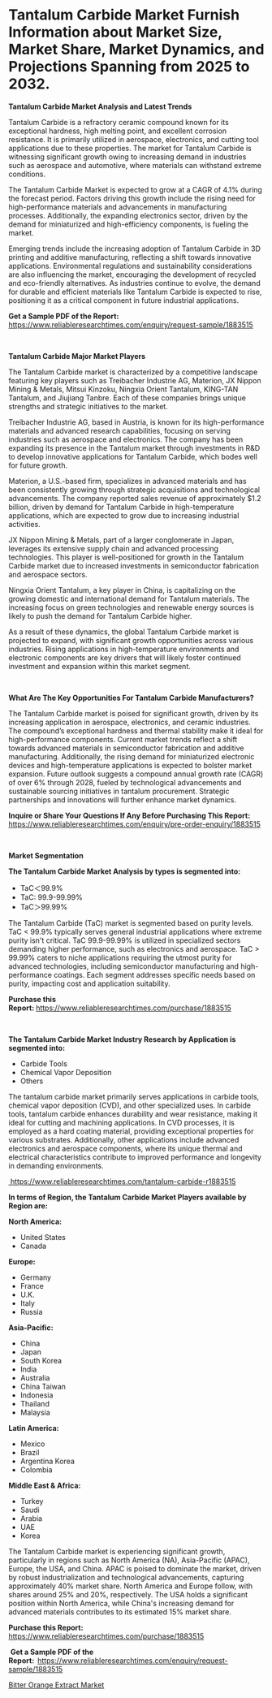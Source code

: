 <p><h1>Tantalum Carbide Market Furnish Information about Market Size, Market Share, Market Dynamics, and Projections Spanning from 2025 to 2032.</h1></p><p><strong>Tantalum Carbide Market Analysis and Latest Trends</strong></p>
<p><p>Tantalum Carbide is a refractory ceramic compound known for its exceptional hardness, high melting point, and excellent corrosion resistance. It is primarily utilized in aerospace, electronics, and cutting tool applications due to these properties. The market for Tantalum Carbide is witnessing significant growth owing to increasing demand in industries such as aerospace and automotive, where materials can withstand extreme conditions.</p><p>The Tantalum Carbide Market is expected to grow at a CAGR of 4.1% during the forecast period. Factors driving this growth include the rising need for high-performance materials and advancements in manufacturing processes. Additionally, the expanding electronics sector, driven by the demand for miniaturized and high-efficiency components, is fueling the market. </p><p>Emerging trends include the increasing adoption of Tantalum Carbide in 3D printing and additive manufacturing, reflecting a shift towards innovative applications. Environmental regulations and sustainability considerations are also influencing the market, encouraging the development of recycled and eco-friendly alternatives. As industries continue to evolve, the demand for durable and efficient materials like Tantalum Carbide is expected to rise, positioning it as a critical component in future industrial applications.</p></p>
<p><strong>Get a Sample PDF of the Report:&nbsp;</strong> <a href="https://www.reliableresearchtimes.com/enquiry/request-sample/1883515?utm_campaign=2248&utm_medium=2&utm_source=Github&utm_content=ia&utm_term=31012025&utm_id=tantalum-carbide">https://www.reliableresearchtimes.com/enquiry/request-sample/1883515</a></p>
<p>&nbsp;</p>
<p><strong>Tantalum Carbide Major Market Players</strong></p>
<p><p>The Tantalum Carbide market is characterized by a competitive landscape featuring key players such as Treibacher Industrie AG, Materion, JX Nippon Mining & Metals, Mitsui Kinzoku, Ningxia Orient Tantalum, KING-TAN Tantalum, and Jiujiang Tanbre. Each of these companies brings unique strengths and strategic initiatives to the market.</p><p>Treibacher Industrie AG, based in Austria, is known for its high-performance materials and advanced research capabilities, focusing on serving industries such as aerospace and electronics. The company has been expanding its presence in the Tantalum market through investments in R&D to develop innovative applications for Tantalum Carbide, which bodes well for future growth.</p><p>Materion, a U.S.-based firm, specializes in advanced materials and has been consistently growing through strategic acquisitions and technological advancements. The company reported sales revenue of approximately $1.2 billion, driven by demand for Tantalum Carbide in high-temperature applications, which are expected to grow due to increasing industrial activities.</p><p>JX Nippon Mining & Metals, part of a larger conglomerate in Japan, leverages its extensive supply chain and advanced processing technologies. This player is well-positioned for growth in the Tantalum Carbide market due to increased investments in semiconductor fabrication and aerospace sectors.</p><p>Ningxia Orient Tantalum, a key player in China, is capitalizing on the growing domestic and international demand for Tantalum materials. The increasing focus on green technologies and renewable energy sources is likely to push the demand for Tantalum Carbide higher.</p><p>As a result of these dynamics, the global Tantalum Carbide market is projected to expand, with significant growth opportunities across various industries. Rising applications in high-temperature environments and electronic components are key drivers that will likely foster continued investment and expansion within this market segment.</p></p>
<p>&nbsp;</p>
<p><strong>What Are The Key Opportunities For Tantalum Carbide Manufacturers?</strong></p>
<p><p>The Tantalum Carbide market is poised for significant growth, driven by its increasing application in aerospace, electronics, and ceramic industries. The compound’s exceptional hardness and thermal stability make it ideal for high-performance components. Current market trends reflect a shift towards advanced materials in semiconductor fabrication and additive manufacturing. Additionally, the rising demand for miniaturized electronic devices and high-temperature applications is expected to bolster market expansion. Future outlook suggests a compound annual growth rate (CAGR) of over 6% through 2028, fueled by technological advancements and sustainable sourcing initiatives in tantalum procurement. Strategic partnerships and innovations will further enhance market dynamics.</p></p>
<p><strong>Inquire or Share Your Questions If Any Before Purchasing This Report:</strong> <a href="https://www.reliableresearchtimes.com/enquiry/pre-order-enquiry/1883515?utm_campaign=2248&utm_medium=2&utm_source=Github&utm_content=ia&utm_term=31012025&utm_id=tantalum-carbide">https://www.reliableresearchtimes.com/enquiry/pre-order-enquiry/1883515</a></p>
<p>&nbsp;</p>
<p><strong>Market Segmentation</strong></p>
<p><strong>The Tantalum Carbide Market Analysis by types is segmented into:</strong></p>
<p><ul><li>TaC＜99.9%</li><li>TaC: 99.9-99.99%</li><li>TaC＞99.99%</li></ul></p>
<p><p>The Tantalum Carbide (TaC) market is segmented based on purity levels. TaC < 99.9% typically serves general industrial applications where extreme purity isn't critical. TaC 99.9-99.99% is utilized in specialized sectors demanding higher performance, such as electronics and aerospace. TaC > 99.99% caters to niche applications requiring the utmost purity for advanced technologies, including semiconductor manufacturing and high-performance coatings. Each segment addresses specific needs based on purity, impacting cost and application suitability.</p></p>
<p><strong>Purchase this Report:&nbsp;</strong><a href="https://www.reliableresearchtimes.com/purchase/1883515?utm_campaign=2248&utm_medium=2&utm_source=Github&utm_content=ia&utm_term=31012025&utm_id=tantalum-carbide">https://www.reliableresearchtimes.com/purchase/1883515</a></p>
<p>&nbsp;</p>
<p><strong>The Tantalum Carbide Market Industry Research by Application is segmented into:</strong></p>
<p><ul><li>Carbide Tools</li><li>Chemical Vapor Deposition</li><li>Others</li></ul></p>
<p><p>The tantalum carbide market primarily serves applications in carbide tools, chemical vapor deposition (CVD), and other specialized uses. In carbide tools, tantalum carbide enhances durability and wear resistance, making it ideal for cutting and machining applications. In CVD processes, it is employed as a hard coating material, providing exceptional properties for various substrates. Additionally, other applications include advanced electronics and aerospace components, where its unique thermal and electrical characteristics contribute to improved performance and longevity in demanding environments.</p></p>
<p><a href="https://www.reliableresearchtimes.com/tantalum-carbide-r1883515?utm_campaign=2248&utm_medium=2&utm_source=Github&utm_content=ia&utm_term=31012025&utm_id=tantalum-carbide">&nbsp;https://www.reliableresearchtimes.com/tantalum-carbide-r1883515</a></p>
<p><strong>In terms of Region, the Tantalum Carbide Market Players available by Region are:</strong></p>
<p>
    <p> <strong> North America: </strong>
        <ul>
            <li>United States</li>
            <li>Canada</li>
        </ul>
        </p> 
    <p> <strong> Europe: </strong>
        <ul>
            <li>Germany</li>
            <li>France</li>
            <li>U.K.</li>
            <li>Italy</li>
            <li>Russia</li>
        </ul>
        </p> 
    <p> <strong> Asia-Pacific: </strong>
        <ul>
            <li>China</li>
            <li>Japan</li>
            <li>South Korea</li>
            <li>India</li>
            <li>Australia</li>
            <li>China Taiwan</li>
            <li>Indonesia</li>
            <li>Thailand</li>
            <li>Malaysia</li>
        </ul>
        </p> 
    <p> <strong> Latin America: </strong>
        <ul>
            <li>Mexico</li>
            <li>Brazil</li>
            <li>Argentina Korea</li>
            <li>Colombia</li>
        </ul>
        </p> 
    <p> <strong> Middle East & Africa: </strong>
        <ul>
            <li>Turkey</li>
            <li>Saudi</li>
            <li>Arabia</li>
            <li>UAE</li>
            <li>Korea</li>
        </ul>
    </p>
    </p>
<p><p>The Tantalum Carbide market is experiencing significant growth, particularly in regions such as North America (NA), Asia-Pacific (APAC), Europe, the USA, and China. APAC is poised to dominate the market, driven by robust industrialization and technological advancements, capturing approximately 40% market share. North America and Europe follow, with shares around 25% and 20%, respectively. The USA holds a significant position within North America, while China's increasing demand for advanced materials contributes to its estimated 15% market share.</p></p>
<p><strong>Purchase this Report: </strong><a href="https://www.reliableresearchtimes.com/purchase/1883515?utm_campaign=2248&utm_medium=2&utm_source=Github&utm_content=ia&utm_term=31012025&utm_id=tantalum-carbide">https://www.reliableresearchtimes.com/purchase/1883515</a></p>
<p>&nbsp;<strong>Get a Sample PDF of the Report:&nbsp;&nbsp;</strong><a href="https://www.reliableresearchtimes.com/enquiry/request-sample/1883515?utm_campaign=2248&utm_medium=2&utm_source=Github&utm_content=ia&utm_term=31012025&utm_id=tantalum-carbide">https://www.reliableresearchtimes.com/enquiry/request-sample/1883515</a></p>
<p><strong></strong></p>
<p><p><a href="https://github.com/hammelximalschid/Market-Research-Report-List-1/blob/main/bitter-orange-extract-market.md?utm_campaign=2248&utm_medium=2&utm_source=Github&utm_content=ia&utm_term=31012025&utm_id=tantalum-carbide">Bitter Orange Extract Market</a></p></p>